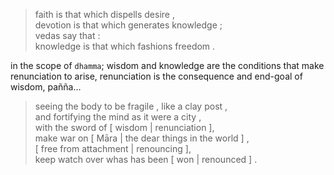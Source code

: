> faith is that which dispells desire ,  
> devotion is that which generates knowledge ;  
> vedas say that :  
> knowledge is that which fashions freedom .

in the scope of `dhamma`; wisdom and knowledge are the conditions that make renunciation to arise, renunciation is the consequence and end-goal of wisdom, pañña...

> seeing the body to be fragile , like a clay post ,  
> and fortifying the mind as it were a city ,  
> with the sword of [ wisdom | renunciation ],  
> make war on [ Māra | the dear things in the world ] ,  
> [ free from attachment | renouncing ],  
> keep watch over whas has been [ won | renounced ] .
